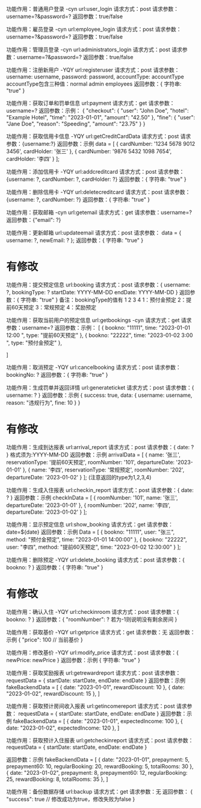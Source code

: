 功能作用：普通用户登录 -cyn
url:user_login
请求方式：post
请求参数：username=?&password=?
返回参数：true/false

功能作用：雇员登录 -cyn
url:employee_login
请求方式：post
请求参数：username=?&password=?
返回参数：true/false

功能作用：管理员登录 -cyn
url:administrators_login
请求方式：post
请求参数：username=?&password=?
返回参数：true/false

功能作用：注册新用户 -YQY
url:registeruser
请求方式：post
请求参数：username: username,
         password: password,
         accountType: accountType
accountType包含三种值：normal admin employees
返回参数：{
        字符串: "true"
}

功能作用：获取订单和罚单信息 
url:payment
请求方式：get
请求参数：username=?
返回参数：示例：
{
    "checkout": {
        "user": "John Doe",
        "hotel": "Example Hotel",
        "time": "2023-01-01",
        "amount": "42.50"
    },
    "fine": {
        "user": "Jane Doe",
        "reason": "Speeding",
        "amount": "23.75"
    }
}


功能作用：获取信用卡信息 -YQY
url:getCreditCardData
请求方式：post
请求参数：{username:?}
返回参数：示例
data = [
           { cardNumber: '1234 5678 9012 3456', cardHolder: '张三' },
           { cardNumber: '9876 5432 1098 7654', cardHolder: '李四' }
       ];

功能作用：添加信用卡 -YQY
url:addcreditcard
请求方式：post
请求参数：{username: ?, cardNumber: ?, cardHolder: ?}
返回参数：{
        字符串: "true"
}

功能作用：删除信用卡 -YQY
url:deletecreditcard
请求方式：post
请求参数：{username: ?, cardNumber: ?}
返回参数：{
        字符串: "true"
}

功能作用：获取邮箱 -cyn
url:getemail
请求方式：get
请求参数：username=?
返回参数：{"email": ?}

功能作用：更新邮箱
url:updateemail
请求方式：post
请求参数： data = {
            username: ?,
            newEmail: ?
        };
返回参数：{
        字符串: "true"
}

# 有修改
功能作用：提交预定信息 
url:booking
请求方式：post
请求参数：{
            username: ?,
            bookingType: ?
            startDate: YYYY-MM-DD
            endDate: YYYY-MM-DD
        }
返回参数：{
    字符串: "true"
}
备注：bookingType的值有 1 2 3 4 
1：预付金预定
2：提前60天预定
3：常规预定
4：奖励预定


功能作用：获取当前用户的预定信息
url:getbookings -cyn
请求方式：get
请求参数：username=?
返回参数：示例：
[
   { bookno: "11111", time: "2023-01-01 12:00 ", type: "提前60天预定" },
   { bookno: "22222", time: "2023-01-02 3:00 ", type: "预付金预定" },
            
]

功能作用：取消预定 -YQY
url:cancelbooking
请求方式：post
请求参数：bookingNo: ?
返回参数：{
        字符串: "true"
}

功能作用：生成罚单并返回详情 
url:generateticket
请求方式：post
请求参数：{ username: ? }
返回参数：示例
{
 success: true,
   data: {
          username: username,
          reason: "违规行为",
          fine: 10
         }
}

# 有修改
功能作用：生成到达报表
url:arrival_report
请求方式：post
请求参数：{ date: ? } 格式须为:YYYY-MM-DD
返回参数：示例
arrivalData = [
                { name: '张三', reservationType: '提前60天预定', roomNumber: '101', departureDate: '2023-01-01' },
                { name: '李四', reservationType: '常规预定', roomNumber: '202', departureDate: '2023-01-02' }
            ];  (注意返回的type为1,2,3,4)

功能作用：生成入住报表
url:checkin_report
请求方式：post
请求参数：{ date: ? }
返回参数：示例
checkInData = [
                { roomNumber: '101', name: '张三', departureDate: '2023-01-01' },
                { roomNumber: '202', name: '李四', departureDate: '2023-01-02' }
            ];

功能作用：显示预定信息
url:show_booking
请求方式：get
请求参数：date=${date}
返回参数：示例
Data = [
                {
                    bookno: "11111",
                    user: "张三",
                    method: "预付金预定",
                    time: "2023-01-01 14:00:00"
                },
                {
                    bookno: "22222",
                    user: "李四",
                    method: "提前60天预定",
                    time: "2023-01-02 12:30:00"
                }
            ];

功能作用：删除预定 -YQY
url:delete_booking
请求方式：post
请求参数：{ bookno: ? }
返回参数：{
        字符串: "true"
}

# 有修改
功能作用：确认入住 -YQY
url:checkinroom
请求方式：post
请求参数：{ bookno: ? }
返回参数：{
    "roomNumber": ? 
    若为-1则说明没有剩余房间
}


功能作用：获取基价 -YQY
url:getprice
请求方式：get
请求参数：无
返回参数：示例
{
    "price": 100 // 当前基价
}

功能作用：修改基价 -YQY
url:modify_price
请求方式：post
请求参数：{ newPrice: newPrice }
返回参数：示例
{
        字符串: "true"
}


功能作用：获取奖励报表
url:getrewardreport
请求方式：post
请求参数：
requestData = {
                startDate: startDate,
                endDate: endDate
            }
返回参数：示例
fakeBackendData = [
                { date: "2023-01-01", rewardDiscount: 10 },
                { date: "2023-01-02", rewardDiscount: 15 },
            ]

功能作用：获取预计房间收入报表
url:getincomereport
请求方式：post
请求参数：
requestData = {
                startDate: startDate,
                endDate: endDate
            }
返回参数：示例
fakeBackendData = [
                { date: "2023-01-01", expectedIncome: 100 },
                { date: "2023-01-02", expectedIncome: 120 },
            ]

功能作用：获取预计入住报表
url:getcheckinreport
请求方式：post
请求参数：
requestData = {
                startDate: startDate,
                endDate: endDate
            }

返回参数：示例
fakeBackendData = [
                { date: "2023-01-01", prepayment: 5, prepayment60: 10, regularBooking: 20, rewardBooking: 5, totalRooms: 30 },
                { date: "2023-01-02", prepayment: 8, prepayment60: 12, regularBooking: 25, rewardBooking: 8, totalRooms: 35 },
            ]

功能作用：备份数据存储
url:backup
请求方式：get
请求参数：无
返回参数：
{
    "success": true // 修改成功为true，修改失败为false
}
